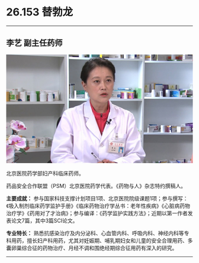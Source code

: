 # 26.153 替勃龙

---

## 李艺 副主任药师

![1685340381194](image/c26_153/1685340381194.png)

北京医院药学部妇产科临床药师。

药品安全合作联盟（PSM）北京医院药学代表。《药物与人》杂志特约撰稿人。

**主要成就：** 参与国家科技支撑计划项目1项、北京医院院级课题1项；参与撰写：《吸入制剂临床药学监护手册》《临床药物治疗学丛书：老年性疾病》《心脏病药物治疗学》《药用对了才治病》；参与编译：《药学监护实践方法》；近期以第一作者发表论文7篇，其中3篇SCI论文。

**专业特长：** 熟悉抗感染治疗及内分泌科、心血管内科、呼吸内科、神经内科等专科用药，擅长妇产科用药，尤其对妊娠期、哺乳期妇女和儿童的安全合理用药、多囊卵巢综合征的药物治疗、月经不调和围绝经期综合征用药有深入的研究。

---
